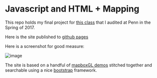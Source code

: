 # Javascript and HTML + Mapping

This repo holds my final project for [this class](https://github.com/CPLN692-MUSA611) that I audited at Penn in the Spring of 2017.

Here is the site published to [github pages](https://rossbernet.github.io/penn_final/)

Here is a screenshot for good measure:

![image](https://user-images.githubusercontent.com/8103418/31697326-e1cb408c-b384-11e7-8a06-217dad2da253.png)

The site is based on a handful of [mapboxGL demos](https://www.mapbox.com/mapbox-gl-js/examples/) stitched together and searchable using a nice [bootstrap](https://v4-alpha.getbootstrap.com/components/navs/#tabs) framework. 
